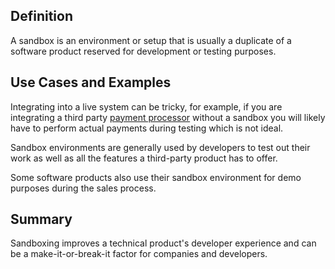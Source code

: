 ## Definition
A sandbox is an environment or setup that is usually a duplicate of a software product reserved for development or testing purposes.

## Use Cases and Examples
Integrating into a live system can be tricky, for example, if you are integrating a third party [payment processor](payment-processor.md) without a sandbox you will likely have to perform actual payments during testing which is not ideal. 

Sandbox environments are generally used by developers to test out their work as well as all the features a third-party product has to offer. 

Some software products also use their sandbox environment for demo purposes during the sales process.

## Summary
Sandboxing improves a technical product's developer experience and can be a make-it-or-break-it factor for companies and developers.